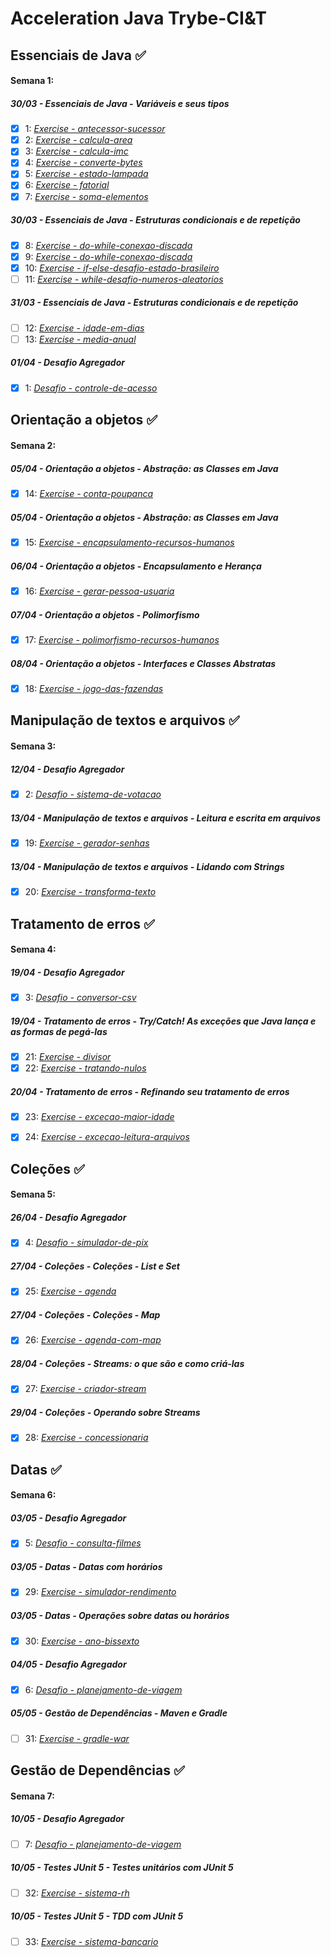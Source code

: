 # Acceleration Java Trybe-CI&T

## Essenciais de Java :white_check_mark:


#### Semana 1:
##### 30/03 - Essenciais de Java - Variáveis e seus tipos
- [x] 1: _[Exercise - antecessor-sucessor](https://github.com/tryber/acc-java-02-exercises-antecessor-sucessor/pull/17)_
- [x] 2: _[Exercise - calcula-area](https://github.com/tryber/acc-java-02-exercises-calcula-area/pull/19)_
- [x] 3: _[Exercise - calcula-imc](https://github.com/tryber/acc-java-02-exercises-calcula-imc/pull/18)_
- [x] 4: _[Exercise - converte-bytes](https://github.com/tryber/acc-java-02-exercises-converte-bytes/pull/17)_
- [x] 5: _[Exercise - estado-lampada](https://github.com/tryber/acc-java-02-exercises-estado-lampada/pull/17)_
- [x] 6: _[Exercise - fatorial](https://github.com/tryber/acc-java-02-exercises-fatorial/pull/17)_
- [x] 7: _[Exercise - soma-elementos](https://github.com/tryber/acc-java-02-exercises-soma-elementos/pull/17)_

##### 30/03 - Essenciais de Java - Estruturas condicionais e de repetição
- [x] 8: _[Exercise - do-while-conexao-discada](https://github.com/tryber/acc-java-02-exercises-do-while-conexao-discada/pull/14)_
- [x] 9: _[Exercise - do-while-conexao-discada](https://github.com/tryber/acc-java-02-exercises-for-numeros-pares/pull/14)_
- [x] 10: _[Exercise - if-else-desafio-estado-brasileiro](https://github.com/tryber/acc-java-02-exercises-if-else-desafio-estado-brasileiro/pull/13)_
- [ ] 11: _[Exercise - while-desafio-numeros-aleatorios](https://github.com/tryber/acc-java-02-exercises-while-desafio-numeros-aleatorios)_

##### 31/03 - Essenciais de Java - Estruturas condicionais e de repetição
- [ ] 12: _[Exercise - idade-em-dias](https://github.com/tryber/acc-java-02-exercises-idade-em-dias)_
- [ ] 13: _[Exercise - media-anual](https://github.com/tryber/acc-java-02-exercises-media-anual)_

##### 01/04 - Desafio Agregador
- [x] 1: _[Desafio - controle-de-acesso](https://github.com/tryber/acc-java-02-exercises-controle-de-acesso/pull/27)_


## Orientação a objetos :white_check_mark:

#### Semana 2:
##### 05/04 - Orientação a objetos - Abstração: as Classes em Java
- [x] 14: _[Exercise - conta-poupanca](https://github.com/tryber/acc-java-02-exercises-conta-poupanca/pull/16)_

##### 05/04 - Orientação a objetos - Abstração: as Classes em Java
- [x] 15: _[Exercise - encapsulamento-recursos-humanos](https://github.com/tryber/acc-java-02-exercises-encapsulamento-recursos-humanos/pull/14)_

##### 06/04 - Orientação a objetos - Encapsulamento e Herança
- [x] 16: _[Exercise - gerar-pessoa-usuaria](https://github.com/tryber/acc-java-02-exercises-gerar-pessoa-usuaria/pull/17)_

##### 07/04 - Orientação a objetos - Polimorfismo
- [x] 17: _[Exercise - polimorfismo-recursos-humanos](https://github.com/tryber/acc-java-02-exercises-polimorfismo-recursos-humanos/pull/15)_

##### 08/04 - Orientação a objetos - Interfaces e Classes Abstratas
- [x] 18: _[Exercise - jogo-das-fazendas](https://github.com/tryber/acc-java-02-exercises-jogo-das-fazendas/pull/18)_


## Manipulação de textos e arquivos :white_check_mark:

#### Semana 3:
##### 12/04 - Desafio Agregador
- [x] 2: _[Desafio - sistema-de-votacao](https://github.com/tryber/acc-java-02-exercises-sistema-de-votacao/pull/19)_

##### 13/04 - Manipulação de textos e arquivos - Leitura e escrita em arquivos
- [x] 19: _[Exercise - gerador-senhas](https://github.com/tryber/acc-java-02-exercises-gerador-senhas/pull/14)_

##### 13/04 - Manipulação de textos e arquivos - Lidando com Strings
- [x] 20: _[Exercise - transforma-texto](https://github.com/tryber/acc-java-02-exercises-transforma-texto/pull/21)_


## Tratamento de erros :white_check_mark:

#### Semana 4:
##### 19/04 - Desafio Agregador
- [x] 3: _[Desafio - conversor-csv](https://github.com/tryber/acc-java-02-exercises-conversor-csv/pull/18)_

##### 19/04 - Tratamento de erros - Try/Catch! As exceções que Java lança e as formas de pegá-las
- [x] 21: _[Exercise - divisor](https://github.com/tryber/acc-java-02-exercises-divisor/pull/20)_
- [x] 22: _[Exercise - tratando-nulos](https://github.com/tryber/acc-java-02-exercises-tratando-nulos/pull/19)_

##### 20/04 - Tratamento de erros - Refinando seu tratamento de erros
- [x] 23: _[Exercise - excecao-maior-idade](https://github.com/tryber/acc-java-02-exercises-excecao-maior-idade/pull/19)_
- [x] 24: _[Exercise - excecao-leitura-arquivos](https://github.com/tryber/acc-java-02-exercises-excecao-leitura-arquivos/pull/16)_


## Coleções :white_check_mark:

#### Semana 5:
##### 26/04 - Desafio Agregador
- [x] 4: _[Desafio - simulador-de-pix](https://github.com/tryber/acc-java-02-exercises-simulador-de-pix/pull/18)_

##### 27/04 - Coleções - Coleções - List e Set
- [x] 25: _[Exercise - agenda](https://github.com/tryber/acc-java-02-exercises-agenda/pull/10)_

##### 27/04 - Coleções - Coleções - Map
- [x] 26: _[Exercise - agenda-com-map](https://github.com/tryber/acc-java-02-exercises-agenda-com-map/pull/9)_

##### 28/04 - Coleções - Streams: o que são e como criá-las
- [x] 27: _[Exercise - criador-stream](https://github.com/tryber/acc-java-02-exercises-criador-stream/pull/6)_

##### 29/04 - Coleções - Operando sobre Streams
- [x] 28: _[Exercise - concessionaria](https://github.com/tryber/acc-java-02-exercises-concessionaria/pull/14)_


## Datas :white_check_mark:

#### Semana 6:
##### 03/05 - Desafio Agregador
- [x] 5: _[Desafio - consulta-filmes](https://github.com/tryber/acc-java-02-exercises-consulta-filmes/pull/8)_

##### 03/05 - Datas - Datas com horários
- [x] 29: _[Exercise - simulador-rendimento](https://github.com/tryber/acc-java-02-exercises-simulador-rendimento/pull/11)_

##### 03/05 - Datas - Operações sobre datas ou horários
- [x] 30: _[Exercise - ano-bissexto](https://github.com/tryber/acc-java-02-exercises-ano-bissexto/pull/11)_

##### 04/05 - Desafio Agregador
- [x] 6: _[Desafio - planejamento-de-viagem](https://github.com/tryber/acc-java-02-exercises-planejamento-de-viagem/pull/9)_

##### 05/05 - Gestão de Dependências - Maven e Gradle
- [ ] 31: _[Exercise - gradle-war](https://github.com/tryber/acc-java-02-exercises-gradle-war)_


## Gestão de Dependências :white_check_mark:

#### Semana 7:
##### 10/05 - Desafio Agregador
- [ ] 7: _[Desafio - planejamento-de-viagem](https://github.com/tryber/acc-java-02-exercises-bank-account)_

##### 10/05 - Testes JUnit 5 - Testes unitários com JUnit 5
- [ ] 32: _[Exercise - sistema-rh](https://github.com/tryber/acc-java-02-exercises-sistema-rh)_

##### 10/05 - Testes JUnit 5 - TDD com JUnit 5
- [ ] 33: _[Exercise - sistema-bancario](https://github.com/tryber/acc-java-02-exercises-bank-account)_